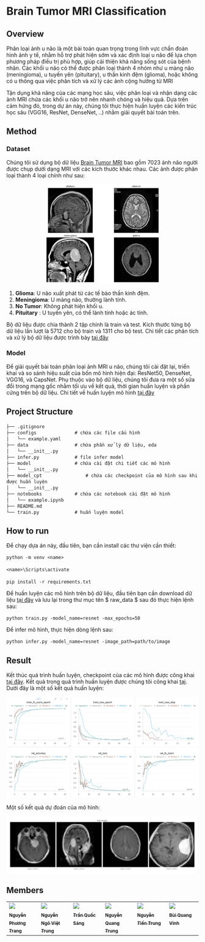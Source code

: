 # Brain Tumor MRI Classification


## Overview 

Phân loại ảnh u não là một bài toán quan trọng trong lĩnh vực chẩn đoán hình ảnh y tế, nhằm hỗ trợ phát hiện sớm và xác định loại u não để lựa chọn phương pháp điều trị phù hợp, giúp cải thiện khả năng sống sót của bệnh nhân. Các khối u não có thể được phân loại thành 4 nhóm như u màng não (meningioma), u tuyến yên (pituitary), u thần kinh đệm (glioma), hoặc không có u thông qua việc phân tích và xử lý các ảnh cộng hưởng từ MRI

Tận dụng khả năng của các mạng học sâu, việc phân loại và nhận dạng các ảnh MRI chứa các khối u não trở nên nhanh chóng và hiệu quả. Dựa trên cảm hứng đó, trong dự án này, chúng tôi thực hiện huấn luyện các kiến trúc học sâu (VGG16, ResNet, DenseNet, ..) nhằm giải quyết bài toán trên. 


## Method

### Dataset 
Chúng tôi sử dụng bộ dữ liệu [Brain Tumor MRI](https://www.kaggle.com/datasets/masoudnickparvar/brain-tumor-mri-dataset/data)  bao gồm 7023 ảnh não người được chụp dưới dạng MRI với các kích thước khác nhau. Các ảnh được phân loại thành 4 loại chính như sau: 

<div align = "center">
    <img src="doc/example_img.png" alt="example" width="300">
</div>

1. **Glioma**: U não xuất phát từ các tế bào thần kinh đệm.
2. **Meningioma**: U màng não, thường lành tính.
3. **No Tumor**: Không phát hiện khối u.
4. **Pituitary** : U tuyến yên, có thể lành tính hoặc ác tính.

Bộ dữ liệu được chia thành 2 tập chính là train và test. Kích thước từng bộ dữ liệu lần lượt là 5712 cho bộ train và 1311 cho bộ test. Chi tiết các phân tích và xử lý bộ dữ liệu được trình bày [tại đây](notebooks/EDA.ipynb)


### Model 

Để giải quyết bài toán phân loại ảnh MRI u não, chúng tôi cài đặt lại, triển khai và so sánh hiệu suất của bốn mô hình hiện đại: ResNet50, DenseNet, VGG16, và CapsNet. Phụ thuộc vào bộ dữ liệu, chúng tôi đưa ra một số sửa đổi trong mạng gốc nhằm tối ưu về kết quả, thời gian huấn luyện và phần cứng trên bộ dữ liệu. Chi tiết về huấn luyện mô hình [tại đây](notebooks)






## Project Structure

```
├── .gitignore
├── configs              # chứa các file cấu hình 
│   └── example.yaml
├── data                 # chứa phần xử lý dữ liệu, eda 
│   └── __init__.py
├── infer.py             # file infer model 
├── model                # chứa cài đặt chi tiết các mô hình
│   └── __init__.py
├── model_cpt                # chứa các checkpoint của mô hình sau khi được huấn luyện
│   └── __init__.py
├── notebooks            # chứa các notebook cài đặt mô hình 
│   └── example.ipynb
├── README.md
└── train.py             # huấn luyện model 
```


## How to run 

Để chạy dựa án này, đầu tiên, bạn cần install các thư viện cần thiết: 

```
python -m venv <name>

<name>\Scripts\activate

pip install -r requirements.txt
```

Để huấn luyện các mô hình trên bộ dữ liệu, đầu tiên bạn cần download dữ liệu [tại đây](https://www.kaggle.com/datasets/masoudnickparvar/brain-tumor-mri-dataset/data) và lưu lại trong thư mục tên $ raw\_data $ sau đó thực hiện lệnh sau: 

```
python train.py -model_name=resnet -max_epochs=50
```


Để infer mô hình, thực hiện dòng lệnh sau: 

```
python infer.py -model_name=resnet -image_path=path/to/image
```

## Result 
Kết thúc quá trình huấn luyện, checkpoint của các mô hình được công khai [tại đây](model_cpt). Kết quả trong quá trình huấn luyện được chúng tôi công khai [tại](https://links-cdn.wandb.ai/wandb-public-images/links/trungviet17/82arcurq.html). Dưới đây là một số kết quả huấn luyện: 

<div align = "center">
    <img src="doc/model_result.png" alt="example" width="700">
</div>

Một số kết quả dự đoán của mô hình: 
<div align = "center">
    <img src="doc/predict_img.png" alt="example" width="700">
</div>



## Members 
<table>
<tr>

  <td  valign="top" width="14.28%"><a href="https://github.com/Page0526"><img src="https://avatars.githubusercontent.com/u/120580984?v=4" width="100px;" /><br /><sub><b>Nguyễn Phương Trang</b></sub></a><br/></td>

  <td  valign="top" width="14.28%"><a href="https://github.com/trungviet17"><img src="https://avatars.githubusercontent.com/u/113108053?v=4" width="100px;" /><br /><sub><b>Nguyễn Ngô Việt Trung</b></sub></a><br/></td>

  <td  valign="top" width="14.28%"><a href="https://github.com/free-dino"><img src="https://avatars.githubusercontent.com/u/73637685?v=4" width="100px;" /><br /><sub><b>Trần Quốc Sáng </b></sub></a><br/></td>

  <td  valign="top" width="14.28%"><a href="https://github.com/trungnglight"><img src="https://avatars.githubusercontent.com/u/64264357?v=4" width="100px;" /><br /><sub><b>Nguyễn Quang Trung</b></sub></a><br/></td>

<td  valign="top" width="14.28%"><a href="https://github.com/CarolFiuf"><img src="https://avatars.githubusercontent.com/u/120015543?v=4" width="100px;" /><br /><sub><b>Nguyễn Tiến Trung</b></sub></a><br/></td>
<td  valign="top" width="14.28%"><a href="https://github.com/VinhLL"><img src=https://avatars.githubusercontent.com/u/115599544?v=4" width="100px;" /><br /><sub><b>Bùi Quang Vinh</b></sub></a><br/></td>

</tr>
</table>
